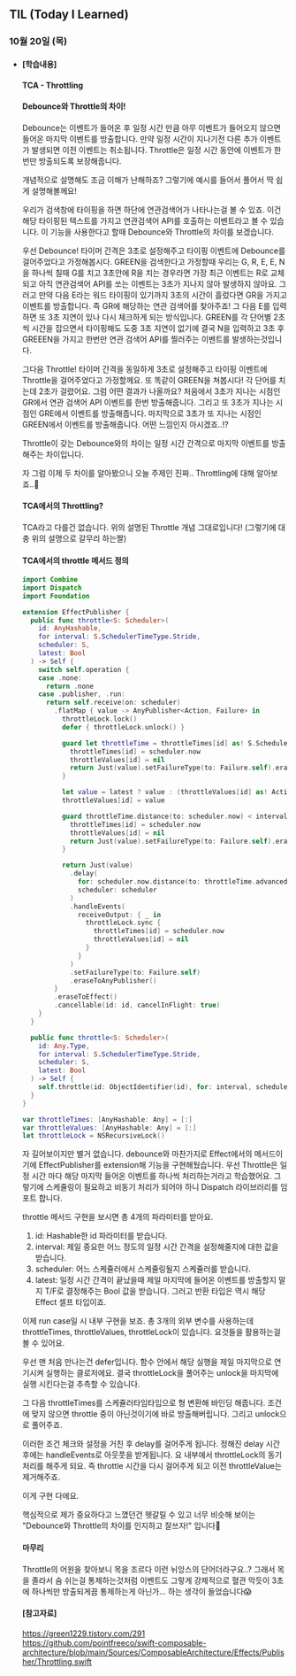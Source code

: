 ## TIL (Today I Learned)

### 10월 20일 (목)    

- #### [학습내용] 
    #### TCA - Throttling

    #### Debounce와 Throttle의 차이!   

    Debounce는 이벤트가 들어온 후 일정 시간 만큼 아무 이벤트가 들어오지 않으면 들어온 마지막 이벤트를 방출합니다.
    만약 일정 시간이 지나기전 다른 추가 이벤트가 발생되면 이전 이벤트는 취소됩니다.
    Throttle은 일정 시간 동안에 이벤트가 한번만 방출되도록 보장해줍니다.

    개념적으로 설명해도 조금 이해가 난해하죠?
    그렇기에 예시를 들어서 풀어서 딱 쉽게 설명해볼께요!

    우리가 검색창에 타이핑을 하면 하단에 연관검색어가 나타나는걸 볼 수 있죠.
    이건 해당 타이핑된 텍스트를 가지고 연관검색어 API를 호출하는 이벤트라고 볼 수 있습니다.
    이 기능을 사용한다고 할때 Debounce와 Throttle의 차이를 보겠습니다.

    우선 Debounce!
    타이머 간격은 3초로 설정해주고 타이핑 이벤트에 Debounce를 걸어주었다고 가정해봅시다.
    GREEN을 검색한다고 가정할때 우리는 G, R, E, E, N을 하나씩 칠때 G를 치고 3초안에 R을 치는 경우라면 가장 최근 이벤트는 R로 교체되고 아직 연관검색어 API를 쏘는 이벤트는 3초가 지나지 않아 발생하지 않아요.
    그러고 만약 다음 E라는 워드 타이핑이 있기까지 3초의 시간이 흘렀다면 GR을 가지고 이벤트를 방출합니다.
    즉 GR에 해당하는 연관 검색어를 찾아주죠!
    그 다음 E를 입력하면 또 3초 지연이 있나 다시 체크하게 되는 방식입니다.
    GREEN를 각 단어별 2초씩 시간을 잡으면서 타이핑해도 도중 3초 지연이 없기에 결국 N을 입력하고 3초 후 GREEEN을 가지고 한번만 연관 검색어 API를 찔러주는 이벤트를 발생하는것입니다.

    그다음 Throttle!
    타이머 간격을 동일하게 3초로 설정해주고 타이핑 이벤트에 Throttle을 걸어주었다고 가정할께요.
    또 똑같이 GREEN을 쳐봅시다!
    각 단어를 치는데 2초가 걸렸어요.
    그럼 어떤 결과가 나올까요?
    처음에서 3초가 지나는 시점인 GR에서 연관 검색어 API 이벤트를 한번 방출해줍니다.
    그리고 또 3초가 지나는 시점인 GRE에서 이벤트를 방출해줍니다.
    마지막으로 3초가 또 지나는 시점인 GREEN에서 이벤트를 방출해줍니다.
    어떤 느낌인지 아시겠죠..!?

    Throttle이 갖는 Debounce와의 차이는 일정 시간 간격으로 마지막 이벤트를 방출해주는 차이입니다.

    자 그럼 이제 두 차이를 알아봤으니 오늘 주제인 진짜.. Throttling에 대해 알아보죠..🥲

    #### TCA에서의 Throttling?

    TCA라고 다를건 없습니다.
    위의 설명된 Throttle 개념 그대로입니다!
    (그렇기에 대충 위의 설명으로 갈무리 하는짤)

    #### TCA에서의 throttle 메서드 정의
    
    ```swift
    import Combine
    import Dispatch
    import Foundation

    extension EffectPublisher {
      public func throttle<S: Scheduler>(
        id: AnyHashable,
        for interval: S.SchedulerTimeType.Stride,
        scheduler: S,
        latest: Bool
      ) -> Self {
        switch self.operation {
        case .none:
          return .none
        case .publisher, .run:
          return self.receive(on: scheduler)
            .flatMap { value -> AnyPublisher<Action, Failure> in
              throttleLock.lock()
              defer { throttleLock.unlock() }

              guard let throttleTime = throttleTimes[id] as! S.SchedulerTimeType? else {
                throttleTimes[id] = scheduler.now
                throttleValues[id] = nil
                return Just(value).setFailureType(to: Failure.self).eraseToAnyPublisher()
              }

              let value = latest ? value : (throttleValues[id] as! Action? ?? value)
              throttleValues[id] = value

              guard throttleTime.distance(to: scheduler.now) < interval else {
                throttleTimes[id] = scheduler.now
                throttleValues[id] = nil
                return Just(value).setFailureType(to: Failure.self).eraseToAnyPublisher()
              }

              return Just(value)
                .delay(
                  for: scheduler.now.distance(to: throttleTime.advanced(by: interval)),
                  scheduler: scheduler
                )
                .handleEvents(
                  receiveOutput: { _ in
                    throttleLock.sync {
                      throttleTimes[id] = scheduler.now
                      throttleValues[id] = nil
                    }
                  }
                )
                .setFailureType(to: Failure.self)
                .eraseToAnyPublisher()
            }
            .eraseToEffect()
            .cancellable(id: id, cancelInFlight: true)
        }
      }

      public func throttle<S: Scheduler>(
        id: Any.Type,
        for interval: S.SchedulerTimeType.Stride,
        scheduler: S,
        latest: Bool
      ) -> Self {
        self.throttle(id: ObjectIdentifier(id), for: interval, scheduler: scheduler, latest: latest)
      }
    }

    var throttleTimes: [AnyHashable: Any] = [:]
    var throttleValues: [AnyHashable: Any] = [:]
    let throttleLock = NSRecursiveLock()
    ```
    자 길어보이지만 별거 없습니다.
    debounce와 마찬가지로 Effect에서의 메서드이기에 EffectPublisher를 extension해 기능을 구현해뒀습니다.
    우선 Throttle은 일정 시간 마다 해당 마지막 들어온 이벤트를 하나씩 처리하는거라고 학습했어요.
    그렇기에 스케쥴링이 필요하고 비동기 처리가 되어야 하니 Dispatch 라이브러리를 임포트 합니다.

    throttle 메서드 구현을 보시면 총 4개의 파라미터를 받아요.
    1. id: Hashable한 id 파라미터를 받습니다.
    2. interval: 제일 중요한 어느 정도의 일정 시간 간격을 설정해줄지에 대한 값을 받습니다.
    3. scheduler: 어느 스케쥴러에서 스케쥴링될지 스케쥴러를 받습니다.
    4. latest: 일정 시간 간격이 끝났을때 제일 마지막에 들어온 이벤트를 방출할지 말지 T/F로 결정해주는 Bool 값을 받습니다.
    그러고 반환 타입은 역시 해당 Effect 셀프 타입이죠.

    이제 run case일 시 내부 구현을 보죠.
    총 3개의 외부 변수를 사용하는데 throttleTimes, throttleValues, throttleLock이 있습니다.
    요것들을 활용하는걸 볼 수 있어요.

    우선 맨 처음 만나는건 defer입니다.
    함수 안에서 해당 실행을 제일 마지막으로 연기시켜 실행하는 클로저에요.
    결국 throttleLock을 풀어주는 unlock을 마지막에 실행 시킨다는걸 추측할 수 있습니다.

    그 다음 throttleTimes를 스케쥴러타임타입으로 형 변환해 바인딩 해줍니다.
    조건에 맞지 않으면 throttle 중이 아닌것이기에 바로 방출해버립니다.
    그리고 unlock으로 풀어주죠.

    이러한 조건 체크와 설정을 거친 후 delay를 걸어주게 됩니다.
    정해진 delay 시간 후에는 handleEvents로 아웃풋을 받게됩니다.
    요 내부에서 throttleLock의 동기 처리를 해주게 되요.
    즉 throttle 시간을 다시 걸어주게 되고 이전 throttleValue는 제거해주죠.

    이게 구현 다에요.

    핵심적으로 제가 중요하다고 느꼈던건 헷갈릴 수 있고 너무 비슷해 보이는 
    "Debounce와 Throttle의 차이를 인지하고 잘쓰자!" 입니다🙌

    #### 마무리

    Throttle의 어원을 찾아보니 목을 조르다 이런 뉘앙스의 단어더라구요..?
    그래서 목을 졸라서 숨 쉬는걸 통제하는것처럼 이벤트도 그렇게 강제적으로 혈관 막듯이 3초에 하나씩만 방출되게끔 통제하는게 아닌가...
    하는 생각이 들었습니다😱

    #### [참고자료]
    https://green1229.tistory.com/291   
    https://github.com/pointfreeco/swift-composable-architecture/blob/main/Sources/ComposableArchitecture/Effects/Publisher/Throttling.swift
